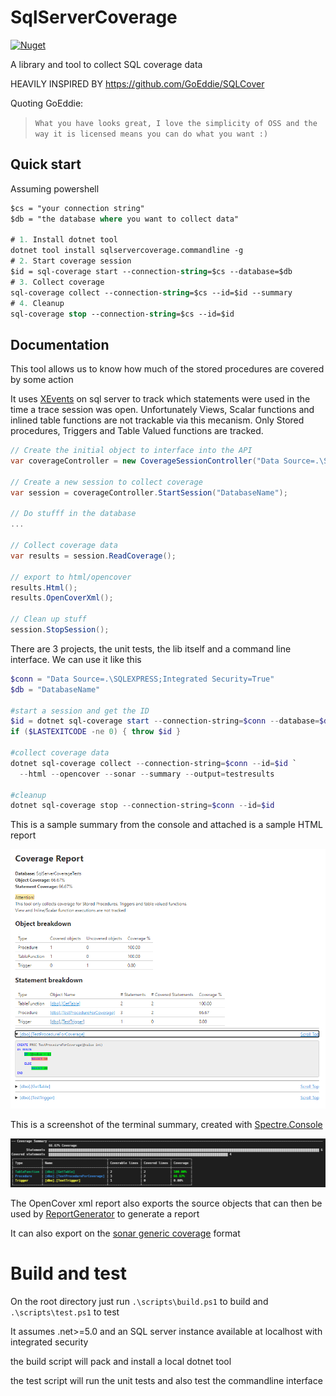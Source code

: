 # SqlServerCoverage
[![Nuget](https://img.shields.io/nuget/v/sqlservercoverage.commandline?label=sql-coverage&style=for-the-badge)](https://www.nuget.org/packages/SqlServerCoverage.CommandLine)

A library and tool to collect SQL coverage data

HEAVILY INSPIRED BY https://github.com/GoEddie/SQLCover

Quoting GoEddie:
> `What you have looks great, I love the simplicity of OSS and the way it is licensed means you can do what you want :)`

## Quick start
Assuming powershell
```ps
$cs = "your connection string"
$db = "the database where you want to collect data"

# 1. Install dotnet tool
dotnet tool install sqlservercoverage.commandline -g
# 2. Start coverage session
$id = sql-coverage start --connection-string=$cs --database=$db
# 3. Collect coverage
sql-coverage collect --connection-string=$cs --id=$id --summary
# 4. Cleanup
sql-coverage stop --connection-string=$cs --id=$id
```
## Documentation

This tool allows us to know how much of the stored procedures are covered by some action

It uses [XEvents](https://docs.microsoft.com/en-us/sql/relational-databases/extended-events/extended-events) on sql server to track which statements were used in the time a trace session was open.
Unfortunately Views, Scalar functions and inlined table functions are not trackable via this mecanism. Only Stored procedures, Triggers and Table Valued functions are tracked.

```cs
// Create the initial object to interface into the API
var coverageController = new CoverageSessionController("Data Source=.\SQLEXPRESS;Integrated Security=True");

// Create a new session to collect coverage
var session = coverageController.StartSession("DatabaseName");

// Do stufff in the database
...

// Collect coverage data
var results = session.ReadCoverage();

// export to html/opencover
results.Html();
results.OpenCoverXml();

// Clean up stuff
session.StopSession();
```

There are 3 projects, the unit tests, the lib itself and a command line interface. We can use it like this

```powershell
$conn = "Data Source=.\SQLEXPRESS;Integrated Security=True"
$db = "DatabaseName"

#start a session and get the ID
$id = dotnet sql-coverage start --connection-string=$conn --database=$db
if ($LASTEXITCODE -ne 0) { throw $id }

#collect coverage data
dotnet sql-coverage collect --connection-string=$conn --id=$id `
  --html --opencover --sonar --summary --output=testresults

#cleanup
dotnet sql-coverage stop --connection-string=$conn --id=$id
```

This is a sample summary from the console and attached is a sample HTML report

![Screenshot](./screenshots/htmlReport.png)

This is a screenshot of the terminal summary, created with [Spectre.Console](https://spectreconsole.net/)

![Screenshot](./screenshots/terminalSummary.png)

The OpenCover xml report also exports the source objects that can then be used by [ReportGenerator](https://danielpalme.github.io/ReportGenerator/) to generate a report

It can also export on the [sonar generic coverage](https://docs.sonarqube.org/latest/analysis/generic-test/) format

# Build and test
On the root directory just run `.\scripts\build.ps1` to build and `.\scripts\test.ps1` to test

It assumes .net>=5.0 and an SQL server instance available at localhost with integrated security

the build script will pack and install a local dotnet tool

the test script will run the unit tests and also test the commandline interface
